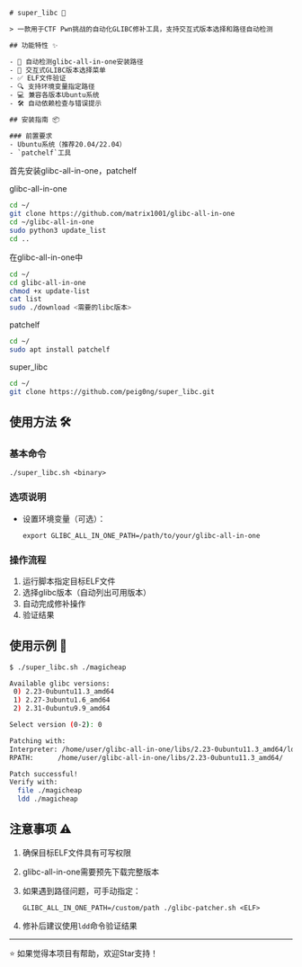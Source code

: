 ```tex
# super_libc 🔧

> 一款用于CTF Pwn挑战的自动化GLIBC修补工具，支持交互式版本选择和路径自动检测

## 功能特性 ✨

- 🚀 自动检测glibc-all-in-one安装路径
- 📂 交互式GLIBC版本选择菜单
- ✅ ELF文件验证
- 🔍 支持环境变量指定路径
- 💻 兼容各版本Ubuntu系统
- 🛠️ 自动依赖检查与错误提示

## 安装指南 📦

### 前置要求
- Ubuntu系统（推荐20.04/22.04）
- `patchelf`工具

```

首先安装glibc-all-in-one，patchelf

glibc-all-in-one

```sh
cd ~/
git clone https://github.com/matrix1001/glibc-all-in-one
cd ~/glibc-all-in-one
sudo python3 update_list
cd ..
```

在glibc-all-in-one中

```sh
cd ~/
cd glibc-all-in-one
chmod +x update-list
cat list
sudo ./download <需要的libc版本>
```

patchelf

```sh
cd ~/
sudo apt install patchelf
```

super_libc

```sh
cd ~/
git clone https://github.com/peig0ng/super_libc.git
```



## 使用方法 🛠️

### 基本命令

```
./super_libc.sh <binary>
```

### 选项说明

- 设置环境变量（可选）：

  ```
  export GLIBC_ALL_IN_ONE_PATH=/path/to/your/glibc-all-in-one
  ```

### 操作流程

1. 运行脚本指定目标ELF文件
2. 选择glibc版本（自动列出可用版本）
3. 自动完成修补操作
4. 验证结果

## 使用示例 📝

```sh
$ ./super_libc.sh ./magicheap

Available glibc versions:
 0) 2.23-0ubuntu11.3_amd64
 1) 2.27-3ubuntu1.6_amd64
 2) 2.31-0ubuntu9.9_amd64

Select version (0-2): 0

Patching with:
Interpreter: /home/user/glibc-all-in-one/libs/2.23-0ubuntu11.3_amd64/ld-2.23.so
RPATH:      /home/user/glibc-all-in-one/libs/2.23-0ubuntu11.3_amd64/

Patch successful!
Verify with:
  file ./magicheap
  ldd ./magicheap
```

## 注意事项 ⚠️

1. 确保目标ELF文件具有可写权限

2. glibc-all-in-one需要预先下载完整版本

3. 如果遇到路径问题，可手动指定：

   ```
   GLIBC_ALL_IN_ONE_PATH=/custom/path ./glibc-patcher.sh <ELF>
   ```

4. 修补后建议使用`ldd`命令验证结果

------

⭐ 如果觉得本项目有帮助，欢迎Star支持！
